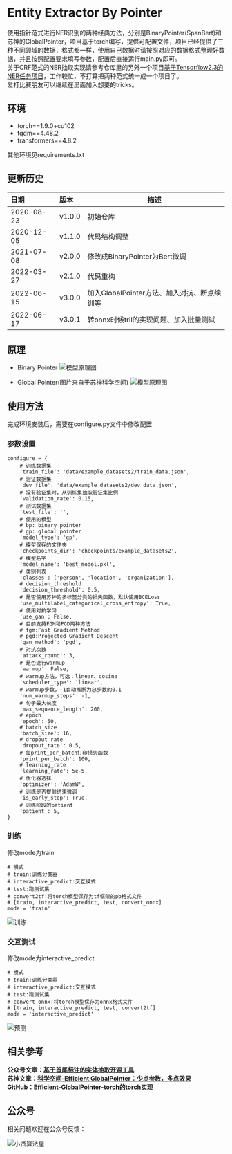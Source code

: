 # Entity Extractor By Pointer

使用指针范式进行NER识别的两种经典方法，分别是BinaryPointer(SpanBert)和苏神的GlobalPointer，项目基于torch编写，提供可配置文件，项目已经提供了三种不同领域的数据，格式都一样，使用自己数据时请按照对应的数据格式整理好数据，并且按照配置要求填写参数，配置后直接运行main.py即可。  
关于CRF范式的NER抽取实现请参考仓库里的另外一个项目[基于Tensorflow2.3的NER任务项目](https://github.com/StanleyLsx/entity_extractor_by_ner)，工作较忙，不打算把两种范式统一成一个项目了。  
爱打比赛朋友可以继续在里面加入想要的tricks。

## 环境
* torch==1.9.0+cu102
* tqdm==4.48.2
* transformers==4.8.2

其他环境见requirements.txt


## 更新历史
日期| 版本     |描述
:---|:-------|---
2020-08-23| v1.0.0 |初始仓库
2020-12-05| v1.1.0 |代码结构调整
2021-07-08| v2.0.0 |修改成BinaryPointer为Bert微调
2022-03-27| v2.1.0 |代码重构
2022-06-15| v3.0.0 |加入GlobalPointer方法、加入对抗、断点续训等
2022-06-17| v3.0.1 |转onnx时候tril的实现问题、加入批量测试

## 原理
* Binary Pointer
![模型原理图](https://img-blog.csdnimg.cn/20210709121725362.png)

* Global Pointer(图片来自于苏神科学空间)
![模型原理图](https://img-blog.csdnimg.cn/ad1ae1c72d26404e8373556c06e47b03.png)

## 使用方法
完成环境安装后，需要在configure.py文件中修改配置
### 参数设置
```
configure = {
    # 训练数据集
    'train_file': 'data/example_datasets2/train_data.json',
    # 验证数据集
    'dev_file': 'data/example_datasets2/dev_data.json',
    # 没有验证集时，从训练集抽取验证集比例
    'validation_rate': 0.15,
    # 测试数据集
    'test_file': '',
    # 使用的模型
    # bp: binary pointer
    # gp: global pointer
    'model_type': 'gp',
    # 模型保存的文件夹
    'checkpoints_dir': 'checkpoints/example_datasets2',
    # 模型名字
    'model_name': 'best_model.pkl',
    # 类别列表
    'classes': ['person', 'location', 'organization'],
    # decision_threshold
    'decision_threshold': 0.5,
    # 是否使用苏神的多标签分类的损失函数，默认使用BCELoss
    'use_multilabel_categorical_cross_entropy': True,
    # 使用对抗学习
    'use_gan': False,
    # 目前支持FGM和PGD两种方法
    # fgm:Fast Gradient Method
    # pgd:Projected Gradient Descent
    'gan_method': 'pgd',
    # 对抗次数
    'attack_round': 3,
    # 是否进行warmup
    'warmup': False,
    # warmup方法，可选：linear、cosine
    'scheduler_type': 'linear',
    # warmup步数，-1自动推断为总步数的0.1
    'num_warmup_steps': -1,
    # 句子最大长度
    'max_sequence_length': 200,
    # epoch
    'epoch': 50,
    # batch_size
    'batch_size': 16,
    # dropout rate
    'dropout_rate': 0.5,
    # 每print_per_batch打印损失函数
    'print_per_batch': 100,
    # learning_rate
    'learning_rate': 5e-5,
    # 优化器选择
    'optimizer': 'AdamW',
    # 训练是否提前结束微调
    'is_early_stop': True,
    # 训练阶段的patient
    'patient': 5,
}
```

### 训练
修改mode为train
```
# 模式
# train:训练分类器
# interactive_predict:交互模式
# test:跑测试集
# convert2tf:将torch模型保存为tf框架的pb格式文件
# [train, interactive_predict, test, convert_onnx]
mode = 'train'
```  

![训练](https://img-blog.csdnimg.cn/14327879d369481d88437a387a77b761.png)

### 交互测试
修改mode为interactive_predict
```
# 模式
# train:训练分类器
# interactive_predict:交互模式
# test:跑测试集
# convert_onnx:将torch模型保存为onnx格式文件
# [train, interactive_predict, test, convert2tf]
mode = 'interactive_predict'
```
![预测](https://img-blog.csdnimg.cn/20200913193759376.png)


## 相关参考
**公众号文章：[基于首尾标注的实体抽取开源工具](https://mp.weixin.qq.com/s/xVRKN7lwM3wVDrI3hR9X9A)**   
**苏神文章：[科学空间-Efficient GlobalPointer：少点参数，多点效果](https://spaces.ac.cn/archives/8877)**   
**GitHub：[Efficient-GlobalPointer-torch的torch实现](https://github.com/xhw205/Efficient-GlobalPointer-torch)**

## 公众号  

相关问题欢迎在公众号反馈：  

![小贤算法屋](https://img-blog.csdnimg.cn/20210427094903895.jpg)
